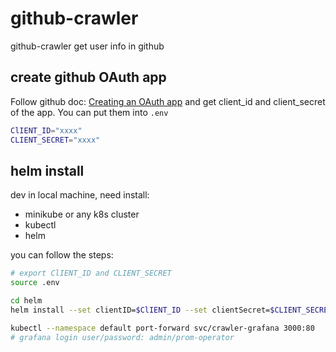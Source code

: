 # github-crawler

github-crawler get user info in github

## create github OAuth app

Follow github doc: [Creating an OAuth app](https://docs.github.com/en/apps/oauth-apps/building-oauth-apps/creating-an-oauth-app)
and get client_id and client_secret of the app. You can put them into `.env`

```bash
ClIENT_ID="xxxx"
CLIENT_SECRET="xxxx"
```

## helm install

dev in local machine, need install:

* minikube or any k8s cluster
* kubectl
* helm

you can follow the steps:

```bash
# export ClIENT_ID and CLIENT_SECRET
source .env

cd helm
helm install --set clientID=$ClIENT_ID --set clientSecret=$CLIENT_SECRET crawler ./github-crawler

kubectl --namespace default port-forward svc/crawler-grafana 3000:80
# grafana login user/password: admin/prom-operator
```
